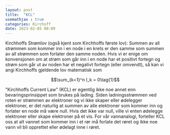 ```yaml
---
layout: post
title:  "KCL"
usemathjax : true
categories: Kirchoff
date: 2023-02-05 00:09
---
```


Kirchhoffs Strømlov (også kjent som Kirchhoffs første lov):
Summen av all strømmen som kommer inn i en node i en krets er den samme som summen av all strømmen som forlater den samme noden.
Hvis vi er enige om konvensjonen om at strøm som går inn i en node har et positivt fortegn og strøm som går ut av noden har et negativt fortegn (eller omvendt), så kan vi angi Kirchhoffs gjeldende lov matematisk som

$$\sum_{k=1}^n I_k = 0\tag{1}$$

"Kirchhoffs Current Law" (KCL) er egentlig ikke noe annet enn bevaringsprinsippet som brukes på lading. Siden ladningsstrømmen ved roten er strømmen av elektroner og vi ikke skaper eller ødelegger elektroner, er det naturlig at summen av alle elektroner som kommer inn og forlater en node må være null. Hvis det ikke var null, ville vi enten ødelegge elektroner eller skape elektroner på et vis. For vår vannanalogi, forteller KCL oss at alt vannet som kommer inn i et rør må forlate det røret og ikke noe vann vil bli opprettet eller ødelagt inne i røret.